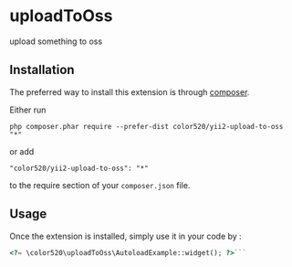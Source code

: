 uploadToOss
===========
upload something to oss

Installation
------------

The preferred way to install this extension is through [composer](http://getcomposer.org/download/).

Either run

```
php composer.phar require --prefer-dist color520/yii2-upload-to-oss "*"
```

or add

```
"color520/yii2-upload-to-oss": "*"
```

to the require section of your `composer.json` file.


Usage
-----

Once the extension is installed, simply use it in your code by  :

```php
<?= \color520\uploadToOss\AutoloadExample::widget(); ?>```